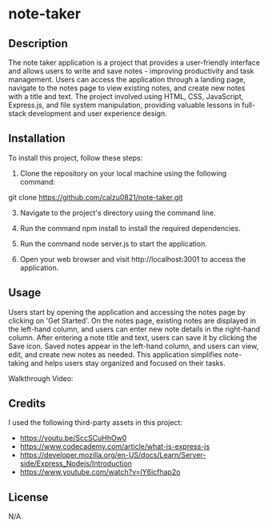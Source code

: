 # note-taker

## Description

The note taker application is a project that provides a user-friendly interface and allows users to write and save notes - improving productivity and task management. Users can access the application through a landing page, navigate to the notes page to view existing notes, and create new notes with a title and text. The project involved using HTML, CSS, JavaScript, Express.js, and file system manipulation, providing valuable lessons in full-stack development and user experience design.

## Installation

To install this project, follow these steps:

1. Clone the repository on your local machine using the following command:

git clone https://github.com/calzu0821/note-taker.git

3. Navigate to the project's directory using the command line.

4. Run the command npm install to install the required dependencies.

5. Run the command node server.js to start the application.

6. Open your web browser and visit http://localhost:3001 to access the application.

## Usage

Users start by opening the application and accessing the notes page by clicking on 'Get Started'. On the notes page, existing notes are displayed in the left-hand column, and users can enter new note details in the right-hand column. After entering a note title and text, users can save it by clicking the Save icon. Saved notes appear in the left-hand column, and users can view, edit, and create new notes as needed. This application simplifies note-taking and helps users stay organized and focused on their tasks.

Walkthrough Video: 

## Credits

I used the following third-party assets in this project:

- https://youtu.be/SccSCuHhOw0
- https://www.codecademy.com/article/what-is-express-js
- https://developer.mozilla.org/en-US/docs/Learn/Server-side/Express_Nodejs/Introduction
- https://www.youtube.com/watch?v=lY6icfhap2o

## License

N/A